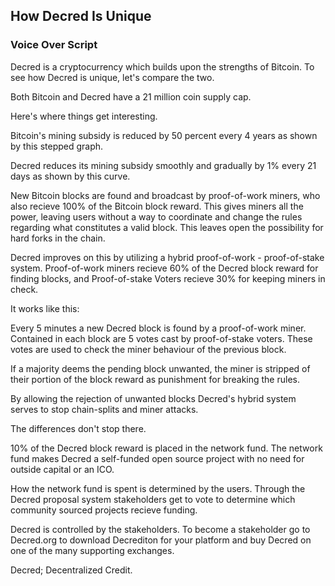 ## How Decred Is Unique
### Voice Over Script

Decred is a cryptocurrency which builds upon the strengths of Bitcoin. To see how Decred is unique, let's compare the two.

Both Bitcoin and Decred have a 21 million coin supply cap.

Here's where things get interesting.

Bitcoin's mining subsidy is reduced by 50 percent every 4 years as shown by this stepped graph.

Decred reduces its mining subsidy smoothly and gradually by 1% every 21 days as shown by this curve.

New Bitcoin blocks are found and broadcast by proof-of-work miners, who also recieve 100% of the Bitcoin block reward. This gives miners all the power, leaving users without a way to coordinate and change the rules regarding what constitutes a valid block. This leaves open the possibility for hard forks in the chain.

Decred improves on this by utilizing a hybrid proof-of-work - proof-of-stake system. Proof-of-work miners recieve 60% of the Decred block reward for finding blocks, and Proof-of-stake Voters recieve 30% for keeping miners in check.

It works like this:

Every 5 minutes a new Decred block is found by a proof-of-work miner. Contained in each block are 5 votes cast by proof-of-stake voters. These votes are used to check the miner behaviour of the previous block.

If a majority deems the pending block unwanted, the miner is stripped of their portion of the block reward as punishment for breaking the rules.

By allowing the rejection of unwanted blocks Decred's hybrid system serves to stop chain-splits and miner attacks.

The differences don't stop there.

10% of the Decred block reward is placed in the network fund. The network fund makes Decred a self-funded open source project with no need for outside capital or an ICO.

How the network fund is spent is determined by the users. Through the Decred proposal system stakeholders get to vote to determine which community sourced projects recieve funding.

Decred is controlled by the stakeholders. To become a stakeholder go to Decred.org to download Decrediton for your platform and buy Decred on one of the many supporting exchanges.

Decred; Decentralized Credit.

